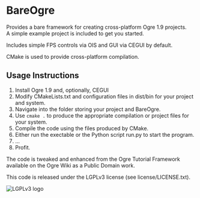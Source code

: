 BareOgre
==========

Provides a bare framework for creating cross-platform Ogre 1.9 projects.  
A simple example project is included to get you started.

Includes simple FPS controls via OIS and GUI via CEGUI by default.  

CMake is used to provide cross-platform compilation.  

Usage Instructions
-------------------
1. Install Ogre 1.9 and, optionally, CEGUI
2. Modify CMakeLists.txt and configuration files in dist/bin for your
project and system.
3. Navigate into the folder storing your project and BareOgre.
4. Use `cmake .` to produce the appropriate compilation or project files for
your system.
5. Compile the code using the files produced by CMake.
6. Either run the exectable or the Python script run.py to start the program.
7. ...
8. Profit.

The code is tweaked and enhanced from the Ogre Tutorial Framework available
on the Ogre Wiki as a Public Domain work.

This code is released under the LGPLv3 license (see license/LICENSE.txt).

![LGPLv3 logo](https://raw.github.com/holocronweaver/BareOgre/master/license/LGPLv3.png)

